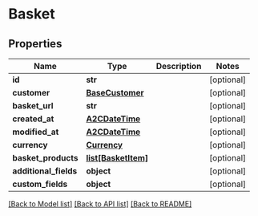 # Basket

## Properties
Name | Type | Description | Notes
------------ | ------------- | ------------- | -------------
**id** | **str** |  | [optional] 
**customer** | [**BaseCustomer**](BaseCustomer.md) |  | [optional] 
**basket_url** | **str** |  | [optional] 
**created_at** | [**A2CDateTime**](A2CDateTime.md) |  | [optional] 
**modified_at** | [**A2CDateTime**](A2CDateTime.md) |  | [optional] 
**currency** | [**Currency**](Currency.md) |  | [optional] 
**basket_products** | [**list[BasketItem]**](BasketItem.md) |  | [optional] 
**additional_fields** | **object** |  | [optional] 
**custom_fields** | **object** |  | [optional] 

[[Back to Model list]](../README.md#documentation-for-models) [[Back to API list]](../README.md#documentation-for-api-endpoints) [[Back to README]](../README.md)


